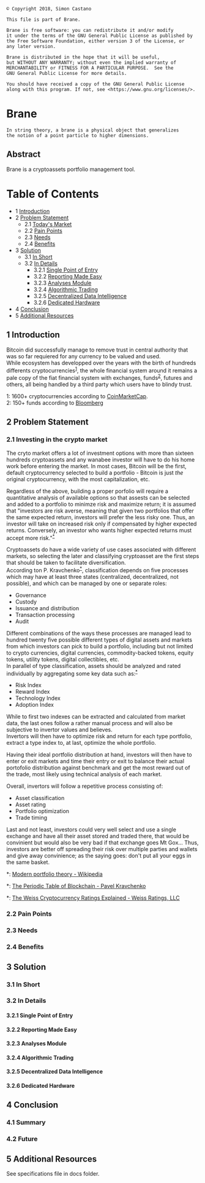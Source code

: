 ﻿    © Copyright 2018, Simon Castano

    This file is part of Brane.
	
    Brane is free software: you can redistribute it and/or modify
    it under the terms of the GNU General Public License as published by
    the Free Software Foundation, either version 3 of the License, or
    any later version.

    Brane is distributed in the hope that it will be useful,
    but WITHOUT ANY WARRANTY; without even the implied warranty of
    MERCHANTABILITY or FITNESS FOR A PARTICULAR PURPOSE.  See the
    GNU General Public License for more details.

    You should have received a copy of the GNU General Public License
    along with this program. If not, see <https://www.gnu.org/licenses/>.
 

# Brane #

    In string theory, a brane is a physical object that generalizes
	the notion of a point particle to higher dimensions.

## Abstract ##

Brane is a cryptoassets portfolio management tool.

Table of Contents
=================
* 1 [Introduction](#1-introduction)
* 2 [Problem Statement](#2-problem-statement)
    * 2.1 [Today's Market](#21-today's-market)
    * 2.2 [Pain Points](#22-pain-points)
    * 2.3 [Needs](#23-needs)
    * 2.4 [Benefits](#24-benefits)
* 3 [Solution](#3-solution)
    * 3.1 [In Short](#31-in-short)
	* 3.2 [In Details](#32-in-details)
	    * 3.2.1 [Single Point of Entry](#321-single-point-of-entry)
		* 3.2.2 [Reporting Made Easy](#322-reporting-made-easy)
		* 3.2.3 [Analyses Module](#323-analyses-module)
		* 3.2.4 [Algorithmic Trading](#323-algorithic-trading)
		* 3.2.5 [Decentralized Data Intelligence](#324-decentralized-data-intelligence)
		* 3.2.6 [Dedicated Hardware](#326-dedicated-hardware)
* 4 [Conclusion](#4-conclusion)
* 5 [Additional Resources](#5-additional-resources)

## 1 Introduction ##

Bitcoin did successfully manage to remove trust in central authority that was so far requiered for any currency to be valued and used.  
While ecosystem has developped over the years with the birth of hundreds differents cryptocurrencies<sup>[1](#footnote1)</sup>, the whole financial system around it remains a pale copy of the fiat financial system with exchanges, funds<sup>[2](#footnote2)</sup>, futures and others, all being handled by a third party which users have to blindy trust.  

<a name="footnote1">1</a>: 1600+ cryptocurrencies according to [CoinMarketCap](#https://coinmarketcap.com/).  
<a name="footnote2">2</a>: 150+ funds according to [Bloomberg](#https://www.bloomberg.com/news/articles/2018-04-02/crypto-hedge-fund-bubble-begins-to-deflate-as-returns-tumble)  

## 2 Problem Statement ##

### 2.1 Investing in the crypto market ###

The cryto market offers a lot of investment options with more than sixteen hundreds cryptoassets and any wanabee investor will have to do his home work before entering the market. In most cases, Bitcoin will be the first, default cryptocurrency selected to build a portfolio - Bitcoin is just *the* original cryptocurrency, with the most capitalization, etc.  

Regardless of the above, building a proper porfolio will require a quantitative analysis of available options so that assests can be selected and added to a portfolio to minimze risk and maximize return; it is assumed that "investors are risk averse, meaning that given two portfolios that offer the same expected return, investors will prefer the less risky one. Thus, an investor will take on increased risk only if compensated by higher expected returns. Conversely, an investor who wants higher expected returns must accept more risk."<sup>[*](#footnote5)</sup>  


Cryptoassets do have a wide variety of use cases associated with different markets, so selecting the later and classifying cryptoasset are the first steps that should be taken to facilitate diversification.  
According ton P. Kravchenko<sup>[*](#footnote4)</sup>, classification depends on five processes which may have at least three states (centralized, decentralized, not possible), and which can be managed by one or separate roles:

- Governance
- Custody
- Issuance and distribution
- Transaction processing
- Audit

Different combinations of the ways these processes are managed lead to hundred twenty five possible different types of digital assets and markets from which investors can pick to build a portfolio, including but not limited to crypto currencies, digital currencies, commodity-backed tokens, equity tokens, utility tokens, digital collectibles, etc.  
In parallel of type classification, assets should be analyzed and rated individually by aggregating some key data such as:<sup>[*](#footnote3)</sup>

- Risk Index
- Reward Index
- Technology Index
- Adoption Index

While to first two indexes can be extracted and calculated from market data, the last ones follow a rather manual process and will also be subjective to invertor values and believes.  
Invertors will then have to optimize risk and return for each type portfolio, extract a type index to, at last, optimize the whole portfolio.  

Having their ideal portfolio distribution at hand, investors will then have to enter or exit markets and time their entry or exit to balance their actual portofolio distribution against benchmark and get the most reward out of the trade, most likely using technical analysis of each market.  

Overall, invertors will follow a repetitive process consisting of:
- Asset classification
- Asset rating
- Portfolio optimization
- Trade timing

Last and not least, investors could very well select and use a single exchange and have all their asset stored and traded there, that would be convinient but would also be very bad if that exchange goes Mt Gox... Thus, investors are better off spreading their risk over multiple parties and wallets and give away convinience; as the saying goes: don't put all your eggs in the same basket.  

<a name="footnote5">*</a>: [Modern portfolio theory - Wikipedia](#https://en.wikipedia.org/wiki/Modern_portfolio_theory#Risk_and_expected_return)

<a name="footnote4">*</a>: [The Periodic Table of Blockchain - Pavel Kravchenko](#https://www.coindesk.com/periodic-table-blockchain-classify-tokens/)

<a name="footnote3">*</a>: [The Weiss Cryptocurrency Ratings Explained - Weiss Ratings, LLC](#https://weisscryptocurrencyratings.com/ratings/the-weiss-cryptocurrency-ratings-explained-15)


### 2.2 Pain Points ###



### 2.3 Needs ###

### 2.4 Benefits ###

## 3 Solution ##

### 3.1 In Short ###

### 3.2 In Details ###

#### 3.2.1 Single Point of Entry ####

#### 3.2.2 Reporting Made Easy ####

#### 3.2.3 Analyses Module ####

#### 3.2.4 Algorithmic Trading ####

#### 3.2.5 Decentralized Data Intelligence ####

#### 3.2.6 Dedicated Hardware ####

## 4 Conclusion ##

### 4.1 Summary ###

### 4.2 Future ###

## 5 Additional Resources ##

See specifications file in docs folder.
